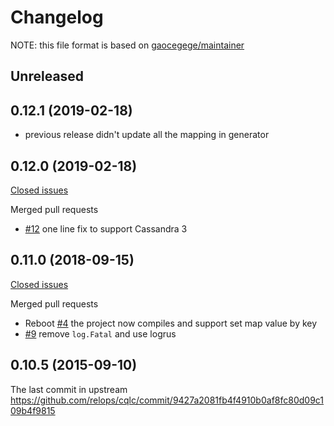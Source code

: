 # Changelog

NOTE: this file format is based on [gaocegege/maintainer](https://github.com/gaocegege/maintainer/blob/master/CHANGELOG.md)

## Unreleased

## 0.12.1 (2019-02-18)

- previous release didn't update all the mapping in generator

## 0.12.0 (2019-02-18)

[Closed issues](https://github.com/pingginp/cqlc/issues?q=is%3Aissue+milestone%3A0.12.0+is%3Aclosed)

Merged pull requests

- [#12](https://github.com/pingginp/cqlc/pull/12) one line fix to support Cassandra 3

## 0.11.0 (2018-09-15)

[Closed issues](https://github.com/pingginp/cqlc/issues?q=is%3Aissue+is%3Aclosed+milestone%3A0.11.0)
 
Merged pull requests

- Reboot [#4](https://github.com/pingginp/cqlc/pull/4) the project now compiles and support set map value by key
- [#9](https://github.com/pingginp/cqlc/pull/9) remove `log.Fatal` and use logrus

## 0.10.5 (2015-09-10)

The last commit in upstream https://github.com/relops/cqlc/commit/9427a2081fb4f4910b0af8fc80d09c109b4f9815